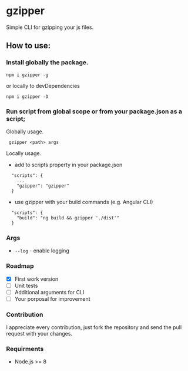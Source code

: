 # gzipper
Simple CLI for gzipping your js files.

## How to use:
### Install globally the package.

``` npm i gzipper -g ```

or locally to devDependencies

``` npm i gzipper -D ```

### Run script from global scope or from your package.json as a script;
Globally usage.

``` gzipper <path> args```

Locally usage.
* add to scripts property in your package.json

```
  "scripts": {
    ...
    "gzipper": "gzipper"
  }
```

* use gzipper with your build commands (e.g. Angular CLI)
```
  "scripts": {
    "build": "ng build && gzipper './dist'"
  }
```

### Args
* ```--log``` - enable logging

### Roadmap
- [x] First work version
- [ ] Unit tests
- [ ] Additional arguments for CLI
- [ ] Your porposal for improvement

### Contribution
I appreciate every contribution, just fork the repository and send the pull request with your changes.

### Requirments
* Node.js >= 8